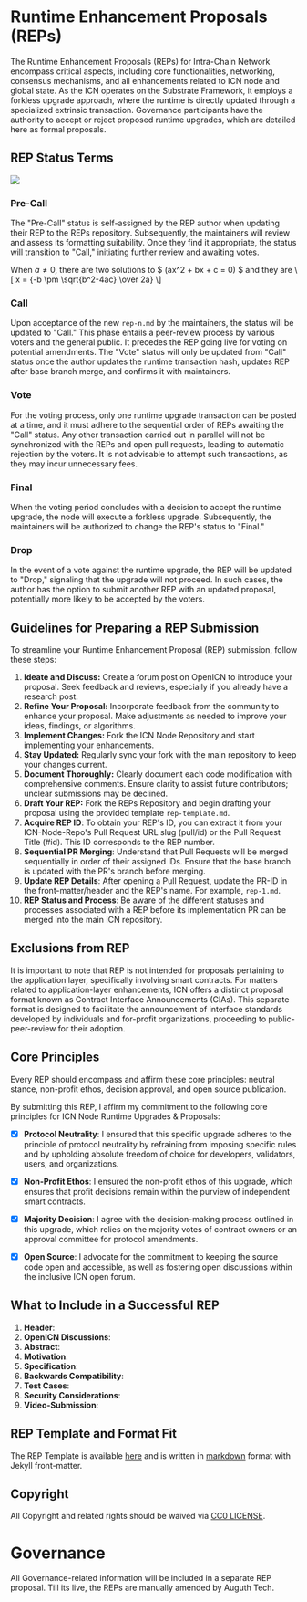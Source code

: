 
# Runtime Enhancement Proposals (REPs)

The Runtime Enhancement Proposals (REPs) for Intra-Chain Network encompass critical aspects, including core functionalities, networking, consensus mechanisms, and all enhancements related to ICN node and global state. As the ICN operates on the Substrate Framework, it employs a forkless upgrade approach, where the runtime is directly updated through a specialized extrinsic transaction. Governance participants have the authority to accept or reject proposed runtime upgrades, which are detailed here as formal proposals.

## REP Status Terms

[![](https://mermaid.ink/img/pako:eNplkk1vwjAMhv9KlMNOlI6y8VGkXYBJSBtDRdqF7OA2KY1okypJNyHU_z63HQLGJXIeO6-TNz7RRHNBQ5rm-ifJwDjyFjFlq3hvoMwI7KLlhmwduMp-zZjaGOHNIc-Z6tZP7QRTr1IBbhZGl0wJxa8E4t1C2qSyVmpFHsiqKHNRCIWCCBrFj1Ko1XztbbR1qCQEjyE5MLXGe3mRKLW3iTzJ_3Svq4nnvZDLgXPU4lvVf1ptxeUld5p3rc-1mMV0E806AzrQmDDrvOhA68cNaaxBQHu0EKYAydHyE1OEMOoyNITREEMO5sAoUzXWQeX09qgSGjpTiR6tSg5OLCSgr8UtXHLptKFhCrlFmGvgArcn6o5l87d7aR0qJlqlct_wyuSIM-dKG_p-k-7vpcuquJ_owreSN4OQfU9H_igYTSAYitF4CM_DIU_iwXSSBk-DlI8fBwHQuu5R0fZ_7wapnaf6FwczyqA?type=png)](https://mermaid.live/edit#pako:eNplkk1vwjAMhv9KlMNOlI6y8VGkXYBJSBtDRdqF7OA2KY1okypJNyHU_z63HQLGJXIeO6-TNz7RRHNBQ5rm-ifJwDjyFjFlq3hvoMwI7KLlhmwduMp-zZjaGOHNIc-Z6tZP7QRTr1IBbhZGl0wJxa8E4t1C2qSyVmpFHsiqKHNRCIWCCBrFj1Ko1XztbbR1qCQEjyE5MLXGe3mRKLW3iTzJ_3Svq4nnvZDLgXPU4lvVf1ptxeUld5p3rc-1mMV0E806AzrQmDDrvOhA68cNaaxBQHu0EKYAydHyE1OEMOoyNITREEMO5sAoUzXWQeX09qgSGjpTiR6tSg5OLCSgr8UtXHLptKFhCrlFmGvgArcn6o5l87d7aR0qJlqlct_wyuSIM-dKG_p-k-7vpcuquJ_owreSN4OQfU9H_igYTSAYitF4CM_DIU_iwXSSBk-DlI8fBwHQuu5R0fZ_7wapnaf6FwczyqA)

### Pre-Call
The "Pre-Call" status is self-assigned by the REP author when updating their REP to the REPs repository. Subsequently, the maintainers will review and assess its formatting suitability. Once they find it appropriate, the status will transition to "Call," initiating further review and awaiting votes.

When $a \ne 0$, there are two solutions to 
$ (ax^2 + bx + c = 0) $
and they are 
\\[ x = {-b \pm \sqrt{b^2-4ac} \over 2a} \\]

### Call
Upon acceptance of the new `rep-n.md` by the maintainers, the status will be updated to "Call." This phase entails a peer-review process by various voters and the general public. It precedes the REP going live for voting on potential amendments. The "Vote" status will only be updated from "Call" status once the author updates the runtime transaction hash, updates REP after base branch merge, and confirms it with maintainers.

### Vote
For the voting process, only one runtime upgrade transaction can be posted at a time, and it must adhere to the sequential order of REPs awaiting the "Call" status. Any other transaction carried out in parallel will not be synchronized with the REPs and open pull requests, leading to automatic rejection by the voters. It is not advisable to attempt such transactions, as they may incur unnecessary fees.

### Final
When the voting period concludes with a decision to accept the runtime upgrade, the node will execute a forkless upgrade. Subsequently, the maintainers will be authorized to change the REP's status to "Final."

### Drop
In the event of a vote against the runtime upgrade, the REP will be updated to "Drop," signaling that the upgrade will not proceed. In such cases, the author has the option to submit another REP with an updated proposal, potentially more likely to be accepted by the voters.

## Guidelines for Preparing a REP Submission

To streamline your Runtime Enhancement Proposal (REP) submission, follow these steps:

1. **Ideate and Discuss:** Create a forum post on OpenICN to introduce your proposal. Seek feedback and reviews, especially if you already have a research post.
2. **Refine Your Proposal:** Incorporate feedback from the community to enhance your proposal. Make adjustments as needed to improve your ideas, findings, or algorithms.
3. **Implement Changes:** Fork the ICN Node Repository and start implementing your enhancements.
4. **Stay Updated:** Regularly sync your fork with the main repository to keep your changes current.
5. **Document Thoroughly:** Clearly document each code modification with comprehensive comments. Ensure clarity to assist future contributors; unclear submissions may be declined.
6. **Draft Your REP:** Fork the REPs Repository and begin drafting your proposal using the provided template `rep-template.md`.
7. **Acquire REP ID**: To obtain your REP's ID, you can extract it from your ICN-Node-Repo's Pull Request URL slug (pull/id) or the Pull Request Title (#id). This ID corresponds to the REP number.
8. **Sequential PR Merging**: Understand that Pull Requests will be merged sequentially in order of their assigned IDs. Ensure that the base branch is updated with the PR's branch before merging.
9. **Update REP Details**: After opening a Pull Request, update the PR-ID in the front-matter/header and the REP's name. For example, `rep-1.md`.
10. **REP Status and Process**: Be aware of the different statuses and processes associated with a REP before its implementation PR can be merged into the main ICN repository.

## Exclusions from REP

It is important to note that REP is not intended for proposals pertaining to the application layer, specifically involving smart contracts. For matters related to application-layer enhancements, ICN offers a distinct proposal format known as Contract Interface Announcements (CIAs). This separate format is designed to facilitate the announcement of interface standards developed by individuals and for-profit organizations, proceeding to public-peer-review for their adoption. 

## Core Principles

Every REP should encompass and affirm these core principles: neutral stance, non-profit ethos, decision approval, and open source publication.

By submitting this REP, I affirm my commitment to the following core principles for ICN Node Runtime Upgrades & Proposals:

- [x] **Protocol Neutrality**: I ensured that this specific upgrade adheres to the principle of protocol neutrality by refraining from imposing specific rules and by upholding absolute freedom of choice for developers, validators, users, and organizations.

- [x] **Non-Profit Ethos**: I ensured the non-profit ethos of this upgrade, which ensures that profit decisions remain within the purview of independent smart contracts.

- [x] **Majority Decision**: I agree with the decision-making process outlined in this upgrade, which relies on the majority votes of contract owners or an approval committee for protocol amendments.

- [x] **Open Source**: I advocate for the commitment to keeping the source code open and accessible, as well as fostering open discussions within the inclusive ICN open forum.

## What to Include in a Successful REP

1. **Header**: 
2. **OpenICN Discussions**:
3. **Abstract**:
4. **Motivation**:
5. **Specification**:
6. **Backwards Compatibility**:
7. **Test Cases**:
8. **Security Considerations**:
9. **Video-Submission**:

## REP Template and Format Fit

The REP Template is available [here](rep-template.md) and is written in [markdown](https://github.com/adam-p/markdown-here/wiki/Markdown-Cheatsheet) format with Jekyll front-matter.

## Copyright

All Copyright and related rights should be waived via [CC0 LICENSE](LICENSE).

# Governance

All Governance-related information will be included in a separate REP proposal. Till its live, the REPs are manually amended by Auguth Tech.
